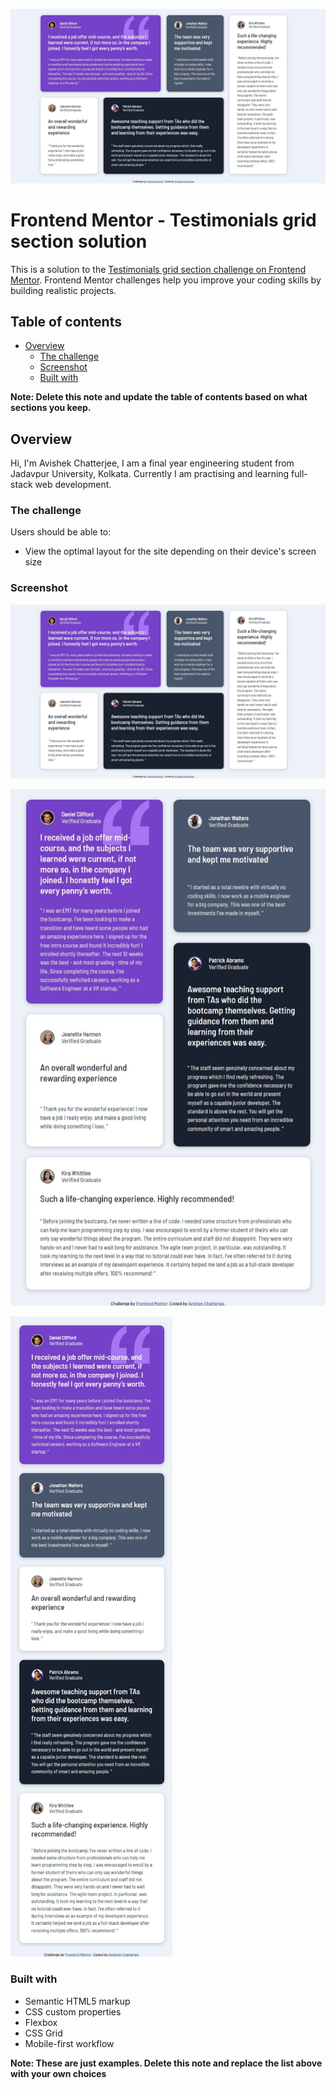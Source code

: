 ![](./images/testimonial-grid-full-ss.jpg)
# Frontend Mentor - Testimonials grid section solution

This is a solution to the [Testimonials grid section challenge on Frontend Mentor](https://www.frontendmentor.io/challenges/testimonials-grid-section-Nnw6J7Un7). Frontend Mentor challenges help you improve your coding skills by building realistic projects. 

## Table of contents

- [Overview](#overview)
  - [The challenge](#the-challenge)
  - [Screenshot](#screenshot)
  - [Built with](#built-with)
 
**Note: Delete this note and update the table of contents based on what sections you keep.**

## Overview
Hi, I'm Avishek Chatterjee, I am a final year engineering student from Jadavpur University, Kolkata. Currently I am practising and learning full-stack web development.
### The challenge

Users should be able to:

- View the optimal layout for the site depending on their device's screen size

### Screenshot
![Large view-port](./images/testimonial-grid-full-ss.jpg)

![Medium view-port](./images/testimonial-grid-half-ss.jpeg)

![Small view-port](./images/testimonial-grid-small-ss.jpeg)
### Built with

- Semantic HTML5 markup
- CSS custom properties
- Flexbox
- CSS Grid
- Mobile-first workflow


**Note: These are just examples. Delete this note and replace the list above with your own choices**

